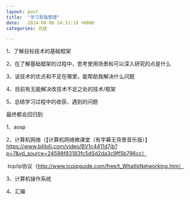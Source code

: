 ```yaml
---
layout: post
title:  "学习思路整理"
date:   2024-08-08 14:31:19 +0800
categories: 总结

---
```




1、了解目标技术的基础框架

2、在了解基础框架的过程中，思考使用场景和可以深入研究的点是什么

3、该技术的优点和不足在哪里，能帮助我解决什么问题

4、目前有无能解决改技术不足之处的技术/框架

5、总结学习过程中的收获、遇到的问题







最终都会回归到

1、aosp

2、计算机网络（【计算机网络微课堂（有字幕无背景音乐版）】https://www.bilibili.com/video/BV1c4411d7jb?p=7&vd_source=24598f83183fc5d5d2da3c9ff5b796cc）

​	tcp/ip协议（http://www.tcpipguide.com/free/t_WhatIsNetworking.htm）

3、计算机操作系统

4、汇编 


